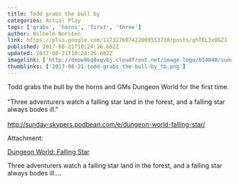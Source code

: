 ```yaml
---
title: Todd grabs the bull by
categories: Actual Play
tags: ['grabs', 'horns', 'first', 'three']
author: Wilhelm Norsten
link: https://plus.google.com/117327607422009553718/posts/ghTEL3xQGZJ
published: 2017-08-21T10:24:26.682Z
updated: 2017-08-21T10:24:26.682Z
imagelink: ['http://deow9bq0xqvbj.cloudfront.net/image-logo/614040/sunday_skypers-1400.png']
thumblinks: ['2017-08-21-todd-grabs-the-bull-by_tb.png']
---
```


Todd grabs the bull by the horns and GMs Dungeon World for the first time.<br /><br />&quot;Three adventurers watch a falling star land in the forest, and a falling star always bodes ill.&quot;<br /><br /><a href="http://sunday-skypers.podbean.com/e/dungeon-world-falling-star/" class="ot-anchor">http://sunday-skypers.podbean.com/e/dungeon-world-falling-star/</a>


Attachment:

<a href='http://sunday-skypers.podbean.com/e/dungeon-world-falling-star/'>Dungeon World: Falling Star</a>


Three adventurers watch a falling star land in the forest, and a falling star always bodes ill....
